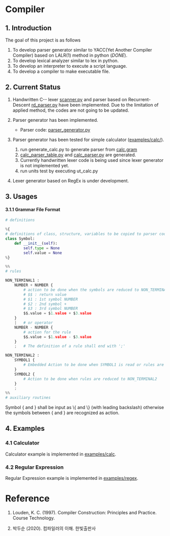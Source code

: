 # Compiler

## 1. Introduction
The goal of this project is as follows
1. To develop parser generator similar to YACC(Yet Another Compiler Compiler) based on LALR(1) method in python (*DONE*).
2. To develop lexical analyzer similar to lex in python.
3. To develop an interpreter to execute a script language.
4. To develop a compiler to make executable file.

## 2. Current Status

1. Handwritten C-- lexer [scanner.py](src/scanner.py) and parser based on Recurrent-Descent [rd_parser.py](src/rd_parser.py) have been implemented. Due to the limitation of applied method, the codes are not going to be updated.
2. Parser generator has been implemented.
   - Parser code: [parser_generator.py](src/parser_generator.py)

3. Parser generator has been tested for simple calculator ([examples/calc/](examples/calc)).
    1. run generate_calc.py to generate parser from [calc.gram](examples/calc/calc.gram)
    2. [calc_parser_table.py](examples/calc/calc_parser_table.py) and [calc_parser.py](examples/calc/calc_parser.py) are generated.
    3. Currently handwritten lexer code is being used since lexer generator is not implemented yet.
    4. run units test by executing ut_calc.py

4. Lexer generator based on RegEx is under development.

## 3. Usages
#### 3.1.1 Grammar File Format

```python
# definitions

%{
# definitions of class, structure, variables to be copied to parser code.
class Symbol:
    def __init__(self):
        self.type = None
        self.value = None
%}

%%
# rules

NON_TERMINAL1 : 
    NUMBER + NUMBER {
        # action to be done when the symbols are reduced to NON_TERMINAL1
        # $$ : return value
        # $1 : 1st symbol NUMBER
        # $2 : 2nd symbol +
        # $3 : 3rd symbol NUMBER
        $$.value = $1.value + $3.value
    }
    |   # or operator
    NUMBER - NUMBER {
        # action for the rule
        $$.value = $1.value - $3.value
    }
    ;   # The definition of a rule shall end with ';'

NON_TERMINAL2 : 
    SYMBOL1 {
        # Embedded Action to be done when SYMBOL1 is read or rules are reduced to SYMBOL1.
    }
    SYMBOL2 {
        # Action to be done when rules are reduced to NON_TERMINAL2
    }
    ;
%%
# auxiliary routines
```

Symbol { and } shall be input as \\{ and \\} (with leading backslash) otherwise the symbols between { and } are recognized as action.

## 4. Examples
### 4.1 Calculator

Calculator example is implemented in [examples/calc](examples/calc).

### 4.2 Regular Expression

Regular Expression example is implemented in [examples/regex](examples/regex).

# Reference

1. Louden, K. C. (1997). Compiler Construction: Principles and Practice. Course Technology.

2. 박두순 (2020). 컴파일러의 이해. 한빛출판사

